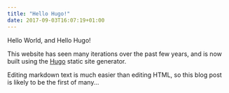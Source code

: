 ```yaml
---
title: "Hello Hugo!"
date: 2017-09-03T16:07:19+01:00
---
```

Hello World, and Hello Hugo!

This website has seen many iterations over the past few years, and is now built using the [Hugo](https://gohugo.io/) static site generator.

Editing markdown text is much easier than editing HTML, so this blog post is likely to be the first of many...
